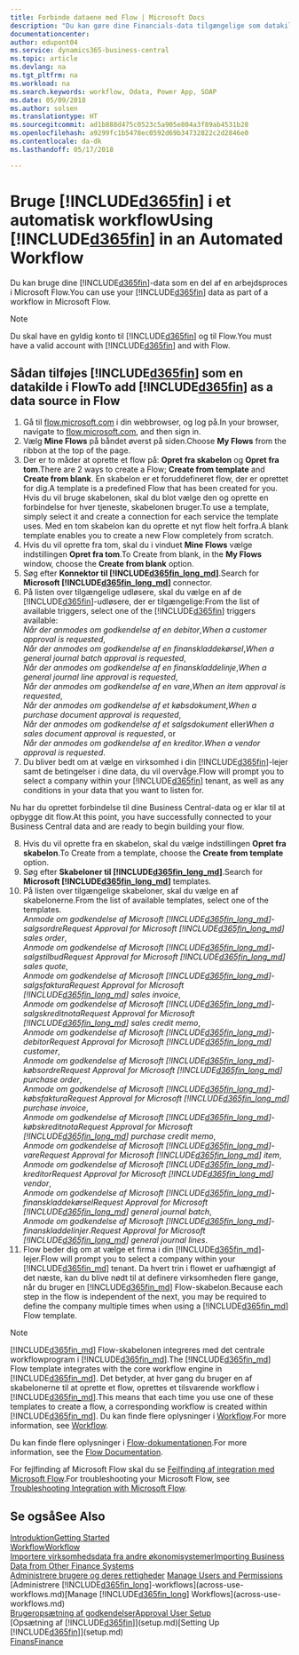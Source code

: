 ```yaml
---
title: Forbinde dataene med Flow | Microsoft Docs
description: "Du kan gøre dine Financials-data tilgængelige som datakilde og angive en OData URL-adresse til dine webtjenester for at oprette et automatiseret workflow."
documentationcenter: 
author: edupont04
ms.service: dynamics365-business-central
ms.topic: article
ms.devlang: na
ms.tgt_pltfrm: na
ms.workload: na
ms.search.keywords: workflow, Odata, Power App, SOAP
ms.date: 05/09/2018
ms.author: solsen
ms.translationtype: HT
ms.sourcegitcommit: ad1b888d475c0523c5a905e804a3f89ab4531b28
ms.openlocfilehash: a9299fc1b5478ec0592d69b34732822c2d2846e0
ms.contentlocale: da-dk
ms.lasthandoff: 05/17/2018

---
```

# <a name="using-included365finincludesd365finmdmd-in-an-automated-workflow"></a><span data-ttu-id="aa23a-103">Bruge [!INCLUDE[d365fin](includes/d365fin_md.md)] i et automatisk workflow</span><span class="sxs-lookup"><span data-stu-id="aa23a-103">Using [!INCLUDE[d365fin](includes/d365fin_md.md)] in an Automated Workflow</span></span>
<span data-ttu-id="aa23a-104">Du kan bruge dine [!INCLUDE[d365fin](includes/d365fin_md.md)]-data som en del af en arbejdsproces i Microsoft Flow.</span><span class="sxs-lookup"><span data-stu-id="aa23a-104">You can use your [!INCLUDE[d365fin](includes/d365fin_md.md)] data as part of a workflow in Microsoft Flow.</span></span>  

> [!NOTE]  
>   <span data-ttu-id="aa23a-105">Du skal have en gyldig konto til [!INCLUDE[d365fin](includes/d365fin_md.md)] og til Flow.</span><span class="sxs-lookup"><span data-stu-id="aa23a-105">You must have a valid account with [!INCLUDE[d365fin](includes/d365fin_md.md)] and with Flow.</span></span>  

## <a name="to-add-included365finincludesd365finmdmd-as-a-data-source-in-flow"></a><span data-ttu-id="aa23a-106">Sådan tilføjes [!INCLUDE[d365fin](includes/d365fin_md.md)] som en datakilde i Flow</span><span class="sxs-lookup"><span data-stu-id="aa23a-106">To add [!INCLUDE[d365fin](includes/d365fin_md.md)] as a data source in Flow</span></span>
1. <span data-ttu-id="aa23a-107">Gå til [flow.microsoft.com](https://flow.microsoft.com/en-us/) i din webbrowser, og log på.</span><span class="sxs-lookup"><span data-stu-id="aa23a-107">In your browser, navigate to [flow.microsoft.com](https://flow.microsoft.com/en-us/), and then sign in.</span></span>
2. <span data-ttu-id="aa23a-108">Vælg **Mine Flows** på båndet øverst på siden.</span><span class="sxs-lookup"><span data-stu-id="aa23a-108">Choose **My Flows** from the ribbon at the top of the page.</span></span>
3. <span data-ttu-id="aa23a-109">Der er to måder at oprette et flow på: **Opret fra skabelon** og **Opret fra tom**.</span><span class="sxs-lookup"><span data-stu-id="aa23a-109">There are 2 ways to create a Flow; **Create from template** and **Create from blank**.</span></span> <span data-ttu-id="aa23a-110">En skabelon er et foruddefineret flow, der er oprettet for dig.</span><span class="sxs-lookup"><span data-stu-id="aa23a-110">A template is a predefined Flow that has been created for you.</span></span>  <span data-ttu-id="aa23a-111">Hvis du vil bruge skabelonen, skal du blot vælge den og oprette en forbindelse for hver tjeneste, skabelonen bruger.</span><span class="sxs-lookup"><span data-stu-id="aa23a-111">To use a template, simply select it and create a connection for each service the template uses.</span></span> <span data-ttu-id="aa23a-112">Med en tom skabelon kan du oprette et nyt flow helt forfra.</span><span class="sxs-lookup"><span data-stu-id="aa23a-112">A blank template enables you to create a new Flow completely from scratch.</span></span>
4. <span data-ttu-id="aa23a-113">Hvis du vil oprette fra tom, skal du i vinduet **Mine Flows** vælge indstillingen **Opret fra tom**.</span><span class="sxs-lookup"><span data-stu-id="aa23a-113">To Create from blank, in the **My Flows** window, choose the **Create from blank** option.</span></span>
5. <span data-ttu-id="aa23a-114">Søg efter **Konnektor til [!INCLUDE[d365fin_long_md](includes/d365fin_long_md.md)]**.</span><span class="sxs-lookup"><span data-stu-id="aa23a-114">Search for **Microsoft [!INCLUDE[d365fin_long_md](includes/d365fin_long_md.md)]** connector.</span></span>
6. <span data-ttu-id="aa23a-115">På listen over tilgængelige udløsere, skal du vælge en af de [!INCLUDE[d365fin](includes/d365fin_md.md)]-udløsere, der er tilgængelige:</span><span class="sxs-lookup"><span data-stu-id="aa23a-115">From the list of available triggers, select one of the [!INCLUDE[d365fin](includes/d365fin_md.md)] triggers available:</span></span>  
    <span data-ttu-id="aa23a-116">*Når der anmodes om godkendelse af en debitor*,</span><span class="sxs-lookup"><span data-stu-id="aa23a-116">*When a customer approval is requested*,</span></span>  
    <span data-ttu-id="aa23a-117">*Når der anmodes om godkendelse af en finanskladdekørsel*,</span><span class="sxs-lookup"><span data-stu-id="aa23a-117">*When a general journal batch approval is requested*,</span></span>  
    <span data-ttu-id="aa23a-118">*Når der anmodes om godkendelse af en finanskladdelinje*,</span><span class="sxs-lookup"><span data-stu-id="aa23a-118">*When a general journal line approval is requested*,</span></span>  
    <span data-ttu-id="aa23a-119">*Når der anmodes om godkendelse af en vare*,</span><span class="sxs-lookup"><span data-stu-id="aa23a-119">*When an item approval is requested*,</span></span>  
    <span data-ttu-id="aa23a-120">*Når der anmodes om godkendelse af et købsdokument*,</span><span class="sxs-lookup"><span data-stu-id="aa23a-120">*When a purchase document approval is requested*,</span></span>  
    <span data-ttu-id="aa23a-121">*Når der anmodes om godkendelse af et salgsdokument* eller</span><span class="sxs-lookup"><span data-stu-id="aa23a-121">*When a sales document approval is requested*, or</span></span>  
    <span data-ttu-id="aa23a-122">*Når der anmodes om godkendelse af en kreditor*.</span><span class="sxs-lookup"><span data-stu-id="aa23a-122">*When a vendor approval is requested*.</span></span>
7. <span data-ttu-id="aa23a-123">Du bliver bedt om at vælge en virksomhed i din [!INCLUDE[d365fin](includes/d365fin_md.md)]-lejer samt de betingelser i dine data, du vil overvåge.</span><span class="sxs-lookup"><span data-stu-id="aa23a-123">Flow will prompt you to select a company within your [!INCLUDE[d365fin](includes/d365fin_md.md)] tenant, as well as any conditions in your data that you want to listen for.</span></span>

<span data-ttu-id="aa23a-124">Nu har du oprettet forbindelse til dine Business Central-data og er klar til at opbygge dit flow.</span><span class="sxs-lookup"><span data-stu-id="aa23a-124">At this point, you have successfully connected to your Business Central data and are ready to begin building your flow.</span></span>

8. <span data-ttu-id="aa23a-125">Hvis du vil oprette fra en skabelon, skal du vælge indstillingen **Opret fra skabelon**.</span><span class="sxs-lookup"><span data-stu-id="aa23a-125">To Create from a template, choose the **Create from template** option.</span></span>
9. <span data-ttu-id="aa23a-126">Søg efter **Skabeloner til [!INCLUDE[d365fin_long_md](includes/d365fin_long_md.md)]**.</span><span class="sxs-lookup"><span data-stu-id="aa23a-126">Search for **Microsoft [!INCLUDE[d365fin_long_md](includes/d365fin_long_md.md)]** templates.</span></span>
10. <span data-ttu-id="aa23a-127">På listen over tilgængelige skabeloner, skal du vælge en af skabelonerne.</span><span class="sxs-lookup"><span data-stu-id="aa23a-127">From the list of available templates, select one of the templates.</span></span>  
    <span data-ttu-id="aa23a-128">*Anmode om godkendelse af Microsoft [!INCLUDE[d365fin_long_md](includes/d365fin_long_md.md)]-salgsordre*</span><span class="sxs-lookup"><span data-stu-id="aa23a-128">*Request Approval for Microsoft [!INCLUDE[d365fin_long_md](includes/d365fin_long_md.md)] sales order*,</span></span>  
    <span data-ttu-id="aa23a-129">*Anmode om godkendelse af Microsoft [!INCLUDE[d365fin_long_md](includes/d365fin_long_md.md)]-salgstilbud*</span><span class="sxs-lookup"><span data-stu-id="aa23a-129">*Request Approval for Microsoft [!INCLUDE[d365fin_long_md](includes/d365fin_long_md.md)] sales quote*,</span></span>  
    <span data-ttu-id="aa23a-130">*Anmode om godkendelse af Microsoft [!INCLUDE[d365fin_long_md](includes/d365fin_long_md.md)]-salgsfaktura*</span><span class="sxs-lookup"><span data-stu-id="aa23a-130">*Request Approval for Microsoft [!INCLUDE[d365fin_long_md](includes/d365fin_long_md.md)] sales invoice*,</span></span>  
    <span data-ttu-id="aa23a-131">*Anmode om godkendelse af Microsoft [!INCLUDE[d365fin_long_md](includes/d365fin_long_md.md)]-salgskreditnota*</span><span class="sxs-lookup"><span data-stu-id="aa23a-131">*Request Approval for Microsoft [!INCLUDE[d365fin_long_md](includes/d365fin_long_md.md)] sales credit memo*,</span></span>  
    <span data-ttu-id="aa23a-132">*Anmode om godkendelse af Microsoft [!INCLUDE[d365fin_long_md](includes/d365fin_long_md.md)]-debitor*</span><span class="sxs-lookup"><span data-stu-id="aa23a-132">*Request Approval for Microsoft [!INCLUDE[d365fin_long_md](includes/d365fin_long_md.md)] customer*,</span></span>  
    <span data-ttu-id="aa23a-133">*Anmode om godkendelse af Microsoft [!INCLUDE[d365fin_long_md](includes/d365fin_long_md.md)]-købsordre*</span><span class="sxs-lookup"><span data-stu-id="aa23a-133">*Request Approval for Microsoft [!INCLUDE[d365fin_long_md](includes/d365fin_long_md.md)] purchase order*,</span></span>  
    <span data-ttu-id="aa23a-134">*Anmode om godkendelse af Microsoft [!INCLUDE[d365fin_long_md](includes/d365fin_long_md.md)]-købsfaktura*</span><span class="sxs-lookup"><span data-stu-id="aa23a-134">*Request Approval for Microsoft [!INCLUDE[d365fin_long_md](includes/d365fin_long_md.md)] purchase invoice*,</span></span>  
    <span data-ttu-id="aa23a-135">*Anmode om godkendelse af Microsoft [!INCLUDE[d365fin_long_md](includes/d365fin_long_md.md)]-købskreditnota*</span><span class="sxs-lookup"><span data-stu-id="aa23a-135">*Request Approval for Microsoft [!INCLUDE[d365fin_long_md](includes/d365fin_long_md.md)] purchase credit memo*,</span></span>  
    <span data-ttu-id="aa23a-136">*Anmode om godkendelse af Microsoft [!INCLUDE[d365fin_long_md](includes/d365fin_long_md.md)]-vare*</span><span class="sxs-lookup"><span data-stu-id="aa23a-136">*Request Approval for Microsoft [!INCLUDE[d365fin_long_md](includes/d365fin_long_md.md)] item*,</span></span>  
    <span data-ttu-id="aa23a-137">*Anmode om godkendelse af Microsoft [!INCLUDE[d365fin_long_md](includes/d365fin_long_md.md)]-kreditor*</span><span class="sxs-lookup"><span data-stu-id="aa23a-137">*Request Approval for Microsoft [!INCLUDE[d365fin_long_md](includes/d365fin_long_md.md)] vendor*,</span></span>  
    <span data-ttu-id="aa23a-138">*Anmode om godkendelse af Microsoft [!INCLUDE[d365fin_long_md](includes/d365fin_long_md.md)]-finanskladdekørsel*</span><span class="sxs-lookup"><span data-stu-id="aa23a-138">*Request Approval for Microsoft [!INCLUDE[d365fin_long_md](includes/d365fin_long_md.md)] general journal batch*,</span></span>  
    <span data-ttu-id="aa23a-139">*Anmode om godkendelse af Microsoft [!INCLUDE[d365fin_long_md](includes/d365fin_long_md.md)]-finanskladdelinjer*.</span><span class="sxs-lookup"><span data-stu-id="aa23a-139">*Request Approval for Microsoft [!INCLUDE[d365fin_long_md](includes/d365fin_long_md.md)] general journal lines*.</span></span>  
11. <span data-ttu-id="aa23a-140">Flow beder dig om at vælge et firma i din [!INCLUDE[d365fin_md](includes/d365fin_md.md)]-lejer.</span><span class="sxs-lookup"><span data-stu-id="aa23a-140">Flow will prompt you to select a company within your [!INCLUDE[d365fin_md](includes/d365fin_md.md)] tenant.</span></span> <span data-ttu-id="aa23a-141">Da hvert trin i flowet er uafhængigt af det næste, kan du blive nødt til at definere virksomheden flere gange, når du bruger en [!INCLUDE[d365fin_md](includes/d365fin_md.md)] Flow-skabelon.</span><span class="sxs-lookup"><span data-stu-id="aa23a-141">Because each step in the flow is independent of the next, you may be required to define the company multiple times when using a [!INCLUDE[d365fin_md](includes/d365fin_md.md)] Flow template.</span></span>

> [!NOTE]  
> <span data-ttu-id="aa23a-142">[!INCLUDE[d365fin_md](includes/d365fin_md.md)] Flow-skabelonen integreres med det centrale workflowprogram i [!INCLUDE[d365fin_md](includes/d365fin_md.md)].</span><span class="sxs-lookup"><span data-stu-id="aa23a-142">The [!INCLUDE[d365fin_md](includes/d365fin_md.md)] Flow template integrates with the core workflow engine in [!INCLUDE[d365fin_md](includes/d365fin_md.md)].</span></span> <span data-ttu-id="aa23a-143">Det betyder, at hver gang du bruger en af skabelonerne til at oprette et flow, oprettes et tilsvarende workflow i [!INCLUDE[d365fin_md](includes/d365fin_md.md)].</span><span class="sxs-lookup"><span data-stu-id="aa23a-143">This means that each time you use one of these templates to create a flow, a corresponding workflow is created within [!INCLUDE[d365fin_md](includes/d365fin_md.md)].</span></span> <span data-ttu-id="aa23a-144">Du kan finde flere oplysninger i [Workflow](across-workflow.md).</span><span class="sxs-lookup"><span data-stu-id="aa23a-144">For more information, see [Workflow](across-workflow.md).</span></span>

<span data-ttu-id="aa23a-145">Du kan finde flere oplysninger i [Flow-dokumentationen](https://docs.microsoft.com/en-us/flow/getting-started).</span><span class="sxs-lookup"><span data-stu-id="aa23a-145">For more information, see the [Flow Documentation](https://docs.microsoft.com/en-us/flow/getting-started).</span></span>

<span data-ttu-id="aa23a-146">For fejlfinding af Microsoft Flow skal du se [Fejlfinding af integration med Microsoft Flow](across-troubleshooting-how-use-financials-data-source-flow.md).</span><span class="sxs-lookup"><span data-stu-id="aa23a-146">For troubleshooting your Microsoft Flow, see [Troubleshooting Integration with Microsoft Flow](across-troubleshooting-how-use-financials-data-source-flow.md).</span></span>

## <a name="see-also"></a><span data-ttu-id="aa23a-147">Se også</span><span class="sxs-lookup"><span data-stu-id="aa23a-147">See Also</span></span>
[<span data-ttu-id="aa23a-148">Introduktion</span><span class="sxs-lookup"><span data-stu-id="aa23a-148">Getting Started</span></span>](product-get-started.md)  
[<span data-ttu-id="aa23a-149">Workflow</span><span class="sxs-lookup"><span data-stu-id="aa23a-149">Workflow</span></span>](across-workflow.md)  
[<span data-ttu-id="aa23a-150">Importere virksomhedsdata fra andre økonomisystemer</span><span class="sxs-lookup"><span data-stu-id="aa23a-150">Importing Business Data from Other Finance Systems</span></span>](across-import-data-configuration-packages.md)  
<span data-ttu-id="aa23a-151">[Administrere brugere og deres rettigheder](ui-how-users-permissions.md) </span><span class="sxs-lookup"><span data-stu-id="aa23a-151">[Manage Users and Permissions](ui-how-users-permissions.md) </span></span>  
<span data-ttu-id="aa23a-152">[Administrere [!INCLUDE[d365fin_long](includes/d365fin_long_md.md)]-workflows](across-use-workflows.md)</span><span class="sxs-lookup"><span data-stu-id="aa23a-152">[Manage [!INCLUDE[d365fin_long](includes/d365fin_long_md.md)] Workflows](across-use-workflows.md)</span></span>  
[<span data-ttu-id="aa23a-153">Brugeropsætning af godkendelser</span><span class="sxs-lookup"><span data-stu-id="aa23a-153">Approval User Setup</span></span>](across-how-to-set-up-approval-users.md)  
<span data-ttu-id="aa23a-154">[Opsætning af [!INCLUDE[d365fin](includes/d365fin_md.md)]](setup.md)</span><span class="sxs-lookup"><span data-stu-id="aa23a-154">[Setting Up [!INCLUDE[d365fin](includes/d365fin_md.md)]](setup.md)</span></span>  
[<span data-ttu-id="aa23a-155">Finans</span><span class="sxs-lookup"><span data-stu-id="aa23a-155">Finance</span></span>](finance.md)  

